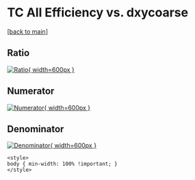 # TC All Efficiency vs. dxycoarse

[[back to main](./)]



## Ratio

[![Ratio](../mtv/var/TC_0_eff_stack_dxycoarse.png){ width=600px }](../mtv/var/TC_0_eff_stack_dxycoarse.pdf)

## Numerator

[![Numerator](../mtv/num/TC_0_eff_stack_dxycoarse_num.png){ width=600px }](../mtv/num/TC_0_eff_stack_dxycoarse_num.pdf)

## Denominator

[![Denominator](../mtv/den/TC_0_eff_stack_dxycoarse_den.png){ width=600px }](../mtv/den/TC_0_eff_stack_dxycoarse_den.pdf)


``` {=html}
<style>
body { min-width: 100% !important; }
</style>
```
